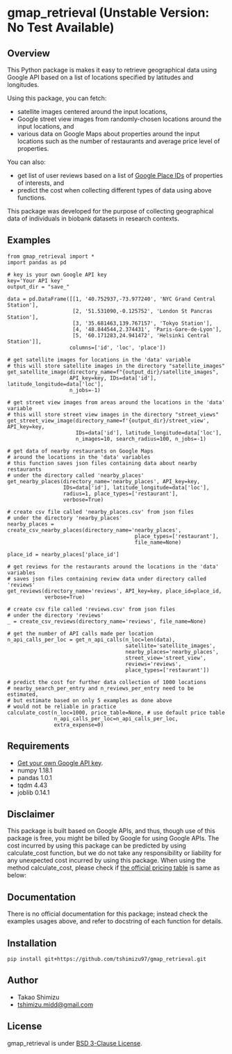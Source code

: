 # gmap_retrieval (Unstable Version: No Test Available)

## Overview
This Python package is makes it easy to retrieve geographical data using Google API based on a list of locations specified by latitudes and longitudes.

Using this package, you can fetch:
* satellite images centered around the input locations,
* Google street view images from randomly-chosen locations around the input locations, and
* various data on Google Maps about properties around the input locations such as the number of restaurants and average price level of properties.

You can also:
* get list of user reviews based on a list of [Google Place IDs](https://developers.google.com/places/place-id) of properties of interests, and
* predict the cost when collecting different types of data using above functions.

This package was developed for the purpose of collecting geographical data of individuals in biobank datasets in research contexts.

## Examples
```
from gmap_retrieval import *
import pandas as pd

# key is your own Google API key
key='Your API key'
output_dir = "save_"

data = pd.DataFrame([[1, '40.752937,-73.977240', 'NYC Grand Central Station'],
                     [2, '51.531090,-0.125752', 'London St Pancras Station'],
                     [3, '35.681463,139.767157', 'Tokyo Station'],
                     [4, '48.844544,2.374431', 'Paris-Gare-de-Lyon'],
                     [5, '60.171283,24.941472', 'Helsinki Central Station']],
                    columns=['id', 'loc', 'place'])

# get satellite images for locations in the 'data' variable
# this will store satellite images in the directory "satellite_images"
get_satellite_image(directory_name=f"{output_dir}/satellite_images",
                    API_key=key, IDs=data['id'], latitude_longitude=data['loc'],
                    n_jobs=-1)

# get street view images from areas around the locations in the 'data' variable
# this will store street view images in the directory "street_views"
get_street_view_image(directory_name=f'{output_dir}/street_view', API_key=key,
                      IDs=data['id'], latitude_longitude=data['loc'],
                      n_images=10, search_radius=100, n_jobs=-1)

# get data of nearby restaurants on Google Maps
# around the locations in the 'data' variables
# this function saves json files containing data about nearby restaurants
# under the directory called 'nearby_places'
get_nearby_places(directory_name='nearby_places', API_key=key,
                  IDs=data['id'], latitude_longitude=data['loc'],
                  radius=1, place_types=['restaurant'],
                  verbose=True)

# create csv file called 'nearby_places.csv' from json files
# under the directory 'nearby_places'
nearby_places = create_csv_nearby_places(directory_name='nearby_places',
                                         place_types=['restaurant'],
                                         file_name=None)

place_id = nearby_places['place_id']

# get reviews for the restaurants around the locations in the 'data' variables
# saves json files containing review data under directory called 'reviews'
get_reviews(directory_name='reviews', API_key=key, place_id=place_id,
            verbose=True)

# create csv file called 'reviews.csv' from json files
# under the directory 'reviews'
_ = create_csv_reviews(directory_name='reviews', file_name=None)

# get the number of API calls made per location
n_api_calls_per_loc = get_n_api_calls(n_loc=len(data),
                                      satellite='satellite_images',
                                      nearby_places='nearby_places',
                                      street_view='street_view',
                                      reviews='reviews',
                                      place_types=['restaurant'])

# predict the cost for further data collection of 1000 locations
# nearby_search_per_entry and n_reviews_per_entry need to be estimated,
# but estimate based on only 5 examples as done above
# would not be reliable in practice
calculate_cost(n_loc=1000, price_table=None, # use default price table
               n_api_calls_per_loc=n_api_calls_per_loc,
               extra_expense=0)
```


## Requirements
* [Get your own Google API key](https://developers.google.com/places/web-service/get-api-key).
* numpy 1.18.1
* pandas 1.0.1
* tqdm 4.43
* joblib 0.14.1

## Disclaimer
This package is built based on Google APIs, and thus, though use of this package is free, you might be billed by Google for using Google APIs. The cost incurred by using this package can be predicted by using calculate_cost function, but we do not take any responsibility or liability for any unexpected cost incurred by using this package.
When using the method calculate_cost, please check if [the official pricing table](https://cloud.google.com/maps-platform/pricing/sheet) is same as below:


## Documentation
There is no official documentation for this package; instead check the examples usages above, and refer to docstring of each function for details.

## Installation
`pip install git+https://github.com/tshimizu97/gmap_retrieval.git`

## Author
* Takao Shimizu  
* tshimizu.midd@gmail.com

## License
gmap_retrieval is under [BSD 3-Clause License](https://en.wikipedia.org/wiki/BSD_licenses#3-clause_license_(%22BSD_License_2.0%22,_%22Revised_BSD_License%22,_%22New_BSD_License%22,_or_%22Modified_BSD_License%22)).
